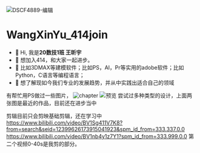 ![DSCF4889-编辑](https://user-images.githubusercontent.com/90256226/132342202-4c032dcb-80ee-4b5f-bec4-3541998f8f36.jpg)
# WangXinYu_414join
- 👋 Hi, 我是**20数技1班 王昕宇**
- 👀 想加入414，和大家一起进步。
- 🌱 比如3DMAX等建模软件；比如PS，AI，Pr等实用的adobe软件；比如Python，C语言等编程语言；
- 💞️ 想了解现如今我们专业的发展趋势，并从中实践出适合自己的领域

有帮忙用PS做过一些图片，
![chapter](https://user-images.githubusercontent.com/90256226/132344712-b9399ac4-e825-4fc1-9fd9-66bab32530fe.jpg)
![预览](https://user-images.githubusercontent.com/90256226/132344125-86f70eba-be69-4c87-bc1e-5f53fcfb72a8.jpg)
尝试过多种类型的设计，上面两张图是最近的作品，目前还在进步当中

剪辑目前只会剪映基础剪辑，还在学习中
https://www.bilibili.com/video/BV1Sg411V7K8?from=search&seid=12399626173915041923&spm_id_from=333.337.0.0
https://www.bilibili.com/video/BV1nb4y1z7Y1?spm_id_from=333.999.0.0
第二个视频0-40s是我剪的部分。
